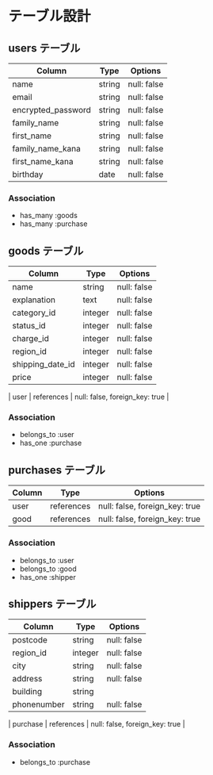 # テーブル設計

## users テーブル

| Column             | Type   | Options     |
| ------------------ | ------ | ----------- |
| name               | string | null: false |
| email              | string | null: false |
| encrypted_password | string | null: false |
| family_name        | string | null: false |
| first_name         | string | null: false |
| family_name_kana   | string | null: false |
| first_name_kana    | string | null: false |
| birthday           | date   | null: false |

### Association

- has_many :goods
- has_many :purchase

## goods テーブル

| Column           | Type       | Options                        |
| ---------------- | ---------- | ------------------------------ |
| name             | string     | null: false                    |
| explanation      | text       | null: false                    |
| category_id      | integer    | null: false                    |
| status_id        | integer    | null: false                    |
| charge_id        | integer    | null: false                    |
| region_id        | integer    | null: false                    |
| shipping_date_id | integer    | null: false                    |
| price            | integer    | null: false                    |

| user             | references | null: false, foreign_key: true |

### Association

- belongs_to :user
- has_one  :purchase

## purchases テーブル

| Column      | Type       | Options                        |
| ----------- | ---------- | ------------------------------ |
| user        | references | null: false, foreign_key: true |
| good        | references | null: false, foreign_key: true |

### Association

- belongs_to :user
- belongs_to :good
- has_one    :shipper

## shippers テーブル

| Column        | Type       | Options                        |
| ------------- | ---------- | ------------------------------ |
| postcode      | string     | null: false                    |
| region_id     | integer    | null: false                    |
| city          | string     | null: false                    |
| address       | string     | null: false                    |
| building      | string     |                                |
| phonenumber   | string     | null: false                    |

| purchase      | references | null: false, foreign_key: true |

### Association

- belongs_to :purchase